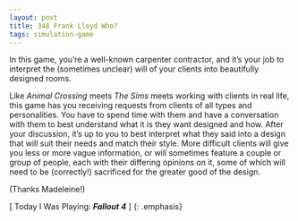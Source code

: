```yaml
---
layout: post
title: 348 Frank Lloyd Who?
tags: simulation-game
---
```

In this game, you’re a well-known carpenter contractor, and it’s your job to interpret the (sometimes unclear) will of your clients into beautifully designed rooms.

Like *Animal Crossing* meets *The Sims* meets working with clients in real life, this game has you receiving requests from clients of all types and personalities.  You have to spend time with them and have a conversation with them to best understand what it is they want designed and how.  After your discussion, it’s up to you to best interpret what they said into a design that will suit their needs and match their style.  More difficult clients will give you less or more vague information, or will sometimes feature a couple or group of people, each with their differing opinions on it, some of which will need to be (correctly!) sacrificed for the greater good of the design.

(Thanks Madeleine!)

[ Today I Was Playing: ***Fallout 4*** ]
{: .emphasis}